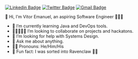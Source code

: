 [![Linkedin Badge](https://img.shields.io/badge/-LinkedIn-blue?style=flat-square&logo=Linkedin&&target=_blanklogoColor=white&link=https://www.linkedin.com/in/vitoremanueldev/)](https://www.linkedin.com/in/vitoremanueldev/)
  [![Twitter Badge](https://img.shields.io/badge/-Twitter-1ca0f1?style=flat-square&labelColor=1ca0f1&target=_blank&logo=twitter&logoColor=white&link=https://twitter.com/vitoremanueldev)](https://twitter.com/vitoremanueldev)
  [![Gmail Badge](https://img.shields.io/badge/-Gmail-c14438?style=flat-square&logo=Gmail&logoColor=white&link=mailto:veslima3@gmail.com.br)](mailto:veslima3@gmail.com.br)


👋 Hi, I'm Vitor Emanuel, an aspiring Software Engineer 👨🏿‍💻

<!--
**VitorEmanuelDev/vitoremanueldev** is a ✨ _special_ ✨ repository because its `README.md` (this file) appears on your GitHub profile. -->

<!--- 🔭 I’m currently working at Ericsson Inovação as an intern. -->
- 🌱 I’m currently learning Java and DevOps tools.
- 👩🏿‍🤝‍👩🏻 I’m looking to collaborate on projects and hackatons.
- 🤔 I’m looking for help with Systems Design.
- 💬 Ask me about anything.
- 🏳️‍🌈 Pronouns: He/Him/His
- 🦄 Fun fact: I was sorted into Ravenclaw 🧙🏿

  
